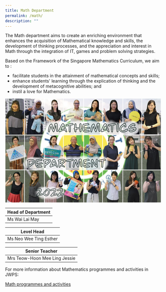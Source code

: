 ```yaml
---
title: Math Department
permalink: /math/
description: ""
---
```

The Math department aims to create an enriching environment that enhances the acquisition of Mathematical knowledge and skills, the development of thinking processes, and the appreciation and interest in Math through the integration of IT, games and problem solving strategies.

  

Based on the Framework of the Singapore Mathematics Curriculum, we aim to :

*   facilitate students in the attainment of mathematical concepts and skills;
*   enhance students' learning through the explication of thinking and the development of metacognitive abilities; and
*   instil a love for Mathematics.

![Math](/images/Math2022.jpg)

| Head of Department |
| --- |
| Ms Wai Lai May |<br>
  

| Level Head |
| --- |
| Ms Neo Wee Ting Esther |<br>


| Senior Teacher |
| --- |
| Mrs Teow-Hoon Mee Ling Jessie

For more information about Mathematics programmes and activities in JWPS:

[Math programmes and activities](/Mathprogram)